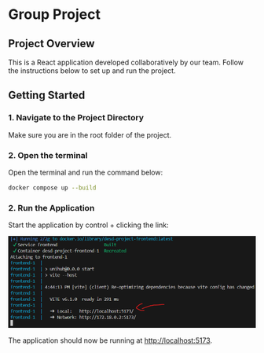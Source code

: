 # Group Project

## Project Overview
This is a React application developed collaboratively by our team. Follow the instructions below to set up and run the project.

## Getting Started

### 1. Navigate to the Project Directory
Make sure you are in the root folder of the project.

### 2. Open the terminal
Open the terminal and run the command below:

```sh
docker compose up --build
```

### 2. Run the Application
Start the application by control + clicking the link:

![Link to click](./assets/Screenshot%202025-02-25%20164421.png)

The application should now be running at [http://localhost:5173](http://localhost:5173).
